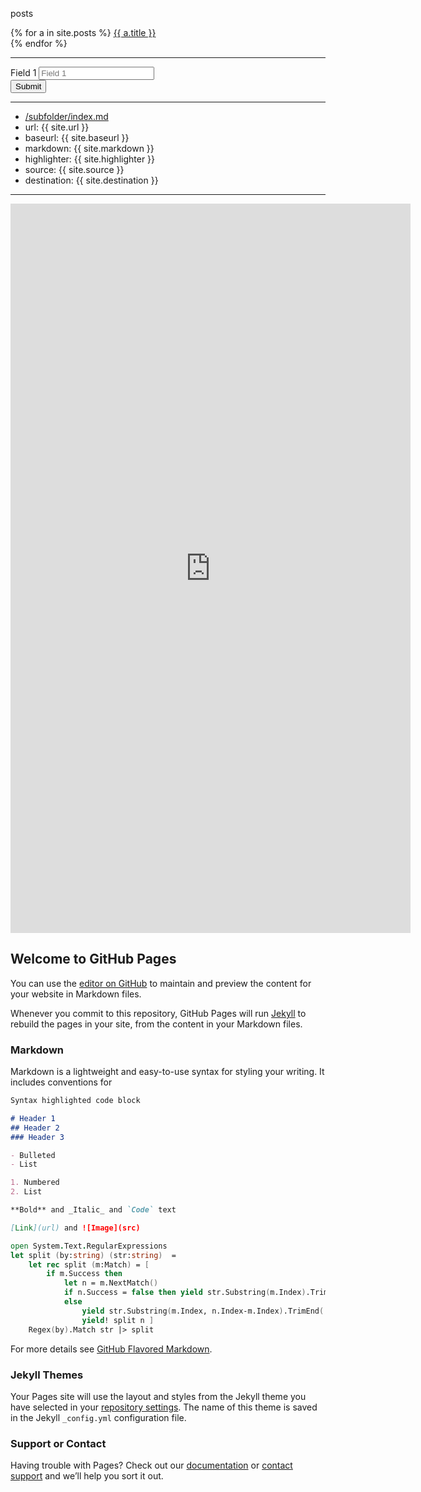 
posts
<br/>
<div>
  {% for a in site.posts %}
      <a href='{{site.baseurl}}/{{ a.url }}'>{{ a.title }}</a>
      <br/>
  {% endfor %}
</div>

<hr />

<script src="https://code.jquery.com/jquery-3.3.1.min.js"></script>




<form id="test-form">
  
  <div>
    <label>Field 1</label>
    <input type="text" name="form_field_1" placeholder="Field 1"/>
  </div>
  <div>
    <button type="submit" id="submit-form">Submit</button>
  </div>

</form>


<script>
  var $form = $('form#test-form'),
    url = 'https://script.google.com/macros/s/AKfycbynmmPqfUK-FynNLLK-_jr2guCEi47PaKe9Z0MWd7m9FlFsSiKg/exec'

alert(1);

$('#submit-form').on('click', function(e) {
  alert(2);
  try {
  e.preventDefault();
  var jqxhr = $.ajax({
    url: url,
    method: "GET",
    dataType: "json",
    data: $form.serializeObject()
  });
  } catch(e) { alert("error: " + e); } 
  
  jqxhr.done(function () { alert("done"); })
       .fail (function (jqXHR, textStatus) {    alert( "Request failed: " + textStatus );        });
})
</script> 


<hr/>

- [/subfolder/index.md](/subfolder/index.md)
- url: {{ site.url }}
- baseurl:  {{ site.baseurl }}
- markdown: {{ site.markdown }}
- highlighter: {{ site.highlighter }}
- source: {{ site.source }}
- destination:  {{ site.destination }}         

<hr/>


<iframe src="https://docs.google.com/forms/d/e/1FAIpQLSdNZCQGydEXuoUnpyIWxsFQtD-Z5ftOzVaTD90Gv-WbkmqIyg/viewform?embedded=true" width="640" height="1167" frameborder="0" marginheight="0" marginwidth="0">Загрузка...</iframe>


## Welcome to GitHub Pages

You can use the [editor on GitHub](https://github.com/diyvarg/site/edit/master/README.md) to maintain and preview the content for your website in Markdown files.

Whenever you commit to this repository, GitHub Pages will run [Jekyll](https://jekyllrb.com/) to rebuild the pages in your site, from the content in your Markdown files.

### Markdown

Markdown is a lightweight and easy-to-use syntax for styling your writing. It includes conventions for

```markdown
Syntax highlighted code block

# Header 1
## Header 2
### Header 3

- Bulleted
- List

1. Numbered
2. List

**Bold** and _Italic_ and `Code` text

[Link](url) and ![Image](src)
```
  
``` fsharp
open System.Text.RegularExpressions
let split (by:string) (str:string)  = 
    let rec split (m:Match) = [
        if m.Success then
            let n = m.NextMatch()
            if n.Success = false then yield str.Substring(m.Index).TrimEnd(' ')
            else 
                yield str.Substring(m.Index, n.Index-m.Index).TrimEnd(' ')
                yield! split n ]
    Regex(by).Match str |> split
```

For more details see [GitHub Flavored Markdown](https://guides.github.com/features/mastering-markdown/).

### Jekyll Themes

Your Pages site will use the layout and styles from the Jekyll theme you have selected in your [repository settings](https://github.com/diyvarg/site/settings). The name of this theme is saved in the Jekyll `_config.yml` configuration file.

### Support or Contact

Having trouble with Pages? Check out our [documentation](https://help.github.com/categories/github-pages-basics/) or [contact support](https://github.com/contact) and we’ll help you sort it out.

